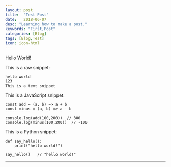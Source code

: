 ```yaml
---
layout: post
title:  "Test Post"
date:   2018-06-07
desc: "Learning how to make a post."
keywords: "First,Post"
categories: [Blog]
tags: [Blog,Test]
icon: icon-html
---
```


Hello World!

This is a raw snippet:

```
hello world
123
This is a text snippet
```


This is a JavaScript snippet:

```
const add = (a, b) => a + b
const minus = (a, b) => a - b

console.log(add(100,200))  // 300
console.log(minus(100,200))  // -100
```

This is a Python snippet:

```
def say_hello():
    print("hello world!")

say_hello()   // "hello world!"
```

---
